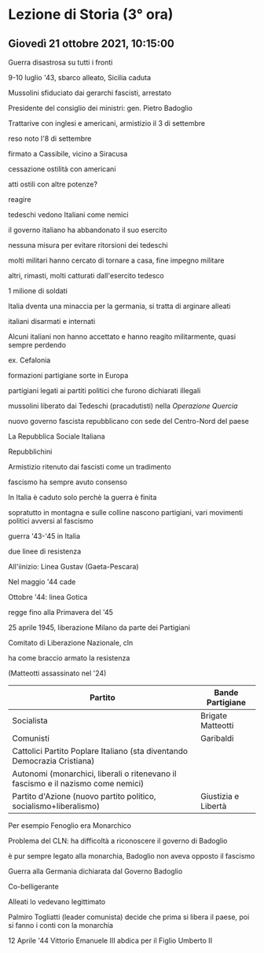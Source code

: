 # Lezione di Storia (3° ora)
## Giovedì 21 ottobre 2021, 10:15:00

Guerra disastrosa su tutti i fronti


9-10 luglio '43, sbarco alleato, Sicilia caduta


Mussolini sfiduciato dai gerarchi fascisti, arrestato


Presidente del consiglio dei ministri: gen. Pietro Badoglio


Trattarive con inglesi e americani, armistizio il 3 di settembre

reso noto l'8 di settembre

firmato a Cassibile, vicino a Siracusa

cessazione ostilità con americani


atti ostili con altre potenze?

reagire


tedeschi vedono Italiani come nemici


il governo italiano ha abbandonato il suo esercito

nessuna misura per evitare ritorsioni dei tedeschi

molti militari hanno cercato di tornare a casa, fine impegno militare

altri, rimasti, molti catturati dall'esercito tedesco

1 milione di soldati

Italia dventa una minaccia per la germania, si tratta di arginare alleati

italiani disarmati e internati


Alcuni italiani non hanno accettato e hanno reagito militarmente, quasi sempre perdendo

ex. Cefalonia


formazioni partigiane sorte in Europa


partigiani legati ai partiti politici che furono dichiarati illegali


mussolini liberato dai Tedeschi (pracadutisti) nella _Operazione Quercia_

nuovo governo fascista repubblicano con sede del Centro-Nord del paese


La Repubblica Sociale Italiana

Repubblichini


Armistizio ritenuto dai fascisti come un tradimento

fascismo ha sempre avuto consenso

In Italia è caduto solo perchè la guerra è finita


sopratutto in montagna e sulle colline nascono partigiani, vari movimenti politici avversi al fascismo

guerra '43-'45 in Italia


due linee di resistenza


All'iinizio: Linea Gustav (Gaeta-Pescara)

Nel maggio '44 cade

Ottobre '44: linea Gotica

regge  fino alla Primavera del '45

25 aprile 1945, liberazione Milano da parte dei Partigiani


Comitato di Liberazione Nazionale, cln

ha come braccio armato la resistenza

(Matteotti assassinato nel '24)

|Partito|Bande Partigiane|
|---|---|
|Socialista|Brigate Matteotti|
|Comunisti|Garibaldi|
|Cattolici Partito Poplare Italiano (sta diventando Democrazia Cristiana)||
|Autonomi (monarchici, liberali o ritenevano il fascismo e il nazismo come nemici)||
|Partito d'Azione (nuovo partito politico, socialismo+liberalismo)|Giustizia e Libertà|


Per esempio Fenoglio era Monarchico


Problema del CLN: ha difficoltà a riconoscere il governo di Badoglio

è pur sempre legato alla monarchia, Badoglio non aveva opposto il fascismo

Guerra alla Germania dichiarata dal Governo Badoglio

Co-belligerante

Alleati lo vedevano legittimato


Palmiro Togliatti (leader comunista) decide che prima si libera il paese, poi si fanno i conti con la monarchia

12 Aprile '44 Vittorio Emanuele III abdica per il Figlio Umberto II
<!--stackedit_data:
eyJoaXN0b3J5IjpbMzQzMjM1NjI4XX0=
-->